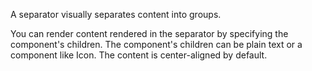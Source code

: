 A separator visually separates content into groups.

You can render content rendered in the separator by specifying the component's children.
The component's children can be plain text or a component like Icon.
The content is center-aligned by default.